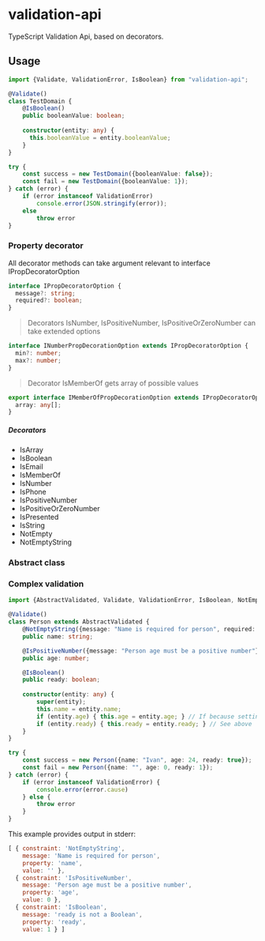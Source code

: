 # validation-api
TypeScript Validation Api, based on decorators. 


## Usage

```typescript
import {Validate, ValidationError, IsBoolean} from "validation-api";

@Validate()
class TestDomain {
    @IsBoolean()
    public booleanValue: boolean;
    
    constructor(entity: any) {
      this.booleanValue = entity.booleanValue;
    }
}

try {
    const success = new TestDomain({booleanValue: false});
    const fail = new TestDomain({booleanValue: 1});
} catch (error) {
    if (error instanceof ValidationError)
        console.error(JSON.stringify(error));
    else
        throw error
}
```

### Property decorator

All decorator methods can take argument relevant to interface IPropDecoratorOption 

```typescript
interface IPropDecoratorOption {
  message?: string;
  required?: boolean;
}
```

> Decorators IsNumber, IsPositiveNumber, IsPositiveOrZeroNumber can take extended options

```typescript
interface INumberPropDecorationOption extends IPropDecoratorOption {
  min?: number;
  max?: number;
}
```

> Decorator IsMemberOf gets array of possible values

```typescript
export interface IMemberOfPropDecorationOption extends IPropDecoratorOption {
  array: any[];
}
```

##### Decorators

* IsArray
* IsBoolean
* IsEmail
* IsMemberOf
* IsNumber
* IsPhone
* IsPositiveNumber
* IsPositiveOrZeroNumber
* IsPresented
* IsString
* NotEmpty
* NotEmptyString

### Abstract class

### Complex validation

```typescript
import {AbstractValidated, Validate, ValidationError, IsBoolean, NotEmpty, IsPositiveNumber, NotEmptyString} from "validation-api";

@Validate()
class Person extends AbstractValidated {
    @NotEmptyString({message: "Name is required for person", required: true})
    public name: string;

    @IsPositiveNumber({message: "Person age must be a positive number"})
    public age: number;

    @IsBoolean()
    public ready: boolean;
    
    constructor(entity: any) {
        super(entity);
        this.name = entity.name;
        if (entity.age) { this.age = entity.age; } // If because setting to undefined throws a Validation error is not presented
        if (entity.ready) { this.ready = entity.ready; } // See above
    }
}

try {
    const success = new Person({name: "Ivan", age: 24, ready: true});
    const fail = new Person({name: "", age: 0, ready: 1});
} catch (error) {
    if (error instanceof ValidationError) {
        console.error(error.cause)
    } else {
        throw error
    }
}
```

This example provides output in stderr:

```javascript
[ { constraint: 'NotEmptyString',
    message: 'Name is required for person',
    property: 'name',
    value: '' },
  { constraint: 'IsPositiveNumber',
    message: 'Person age must be a positive number',
    property: 'age',
    value: 0 },
  { constraint: 'IsBoolean',
    message: 'ready is not a Boolean',
    property: 'ready',
    value: 1 } ]
```
